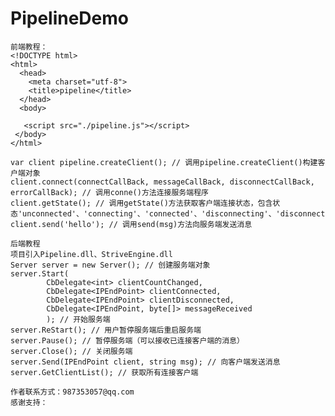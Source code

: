 # PipelineDemo

    前端教程：
    <!DOCTYPE html>
    <html>
      <head>
        <meta charset="utf-8">
        <title>pipeline</title>
      </head>
      <body>

       <script src="./pipeline.js"></script>
     </body>
    </html>

    var client pipeline.createClient(); // 调用pipeline.createClient()构建客户端对象
    client.connect(connectCallBack, messageCallBack, disconnectCallBack, errorCallBack); // 调用conne()方法连接服务端程序
    client.getState(); // 调用getState()方法获取客户端连接状态，包含状态'unconnected'、'connecting'、'connected'、'disconnecting'、'disconnected'
    client.send('hello'); // 调用send(msg)方法向服务端发送消息

    后端教程
    项目引入Pipeline.dll、StriveEngine.dll
    Server server = new Server(); // 创建服务端对象
    server.Start(
            CbDelegate<int> clientCountChanged,
            CbDelegate<IPEndPoint> clientConnected,
            CbDelegate<IPEndPoint> clientDisconnected,
            CbDelegate<IPEndPoint, byte[]> messageReceived
            ); // 开始服务端
    server.ReStart(); // 用户暂停服务端后重启服务端
    server.Pause(); // 暂停服务端（可以接收已连接客户端的消息）
    server.Close(); // 关闭服务端
    server.Send(IPEndPoint client, string msg); // 向客户端发送消息
    server.GetClientList(); // 获取所有连接客户端

    作者联系方式：987353057@qq.com
    感谢支持：
    
